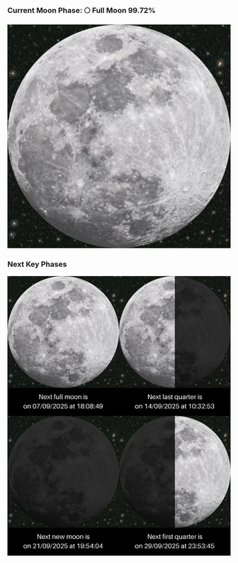 ### Current Moon Phase: 🌕 Full Moon 99.72%
![Moon Phase](moonphase.png)
### Next Key Phases
![Gallery](gallery.png)
